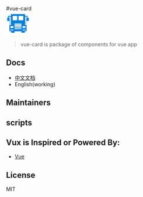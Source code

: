 #vue-card   
 ![logo](./src/assets/favicon.png)

> vue-card is package of components for vue app


## Docs

+ [中文文档](https:)
+ English(working)

## Maintainers

## scripts





## Vux is Inspired or Powered By:
+ [Vue](https://github.com/vuejs/vue)

## License

MIT